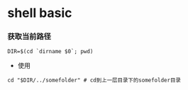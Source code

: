 # shell basic

### 获取当前路径
```shell
DIR=$(cd `dirname $0`; pwd)
```

- 使用
```shell
cd "$DIR/../somefolder" # cd到上一层目录下的somefolder目录
```